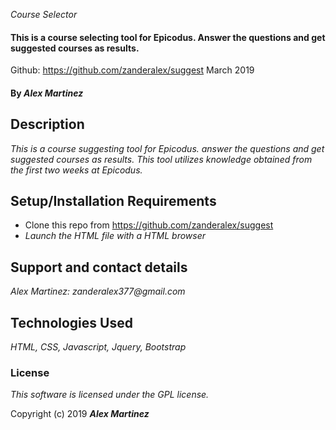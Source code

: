 _Course Selector_

#### This is a course selecting tool for Epicodus.  Answer the questions and get suggested courses as results.  
Github: https://github.com/zanderalex/suggest
March 2019

#### By _**Alex Martinez**_

## Description

_This is a course suggesting tool for Epicodus.  answer the questions and get suggested courses as results.  This tool utilizes knowledge obtained from the first two weeks at Epicodus._

## Setup/Installation Requirements

* Clone this repo from https://github.com/zanderalex/suggest
* _Launch the HTML file with a HTML browser_



## Support and contact details

_Alex Martinez: zanderalex377@gmail.com_

## Technologies Used

_HTML, CSS, Javascript, Jquery, Bootstrap_

### License

*This software is licensed under the GPL license.*

Copyright (c) 2019 **_Alex Martinez_**
